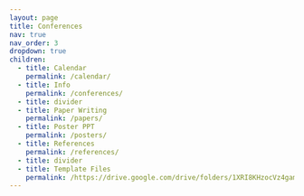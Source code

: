 ```yaml
---
layout: page
title: Conferences
nav: true
nav_order: 3
dropdown: true
children:
  - title: Calendar
    permalink: /calendar/
  - title: Info
    permalink: /conferences/
  - title: divider
  - title: Paper Writing
    permalink: /papers/
  - title: Poster PPT
    permalink: /posters/
  - title: References
    permalink: /references/
  - title: divider
  - title: Template Files
    permalink: /https://drive.google.com/drive/folders/1XRI8KHzocVz4gamFO_V0qjqBXhmhyljl?usp=sharing/
---
```

